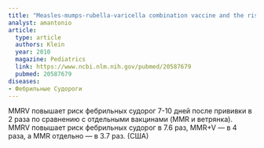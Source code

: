 ```yaml
---
title: "Measles-mumps-rubella-varicella combination vaccine and the risk of febrile seizures"
analyst: amantonio
article:
  type: article
  authors: Klein
  year: 2010
  magazine: Pediatrics
  link: https://www.ncbi.nlm.nih.gov/pubmed/20587679
  pubmed: 20587679
diseases:
- Фебрильные Судороги
---
```


MMRV повышает риск фебрильных судорог 7-10 дней после прививки в 2 раза по сравнению с отдельными вакцинами (MMR и ветрянка).
MMRV повышает риск фебрильных судорог в 7.6 раз, MMR+V — в 4 раза, а MMR отдельно — в 3.7 раз. (США)
